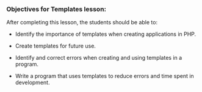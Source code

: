 ### Objectives for Templates lesson:

After completing this lesson, the students should be able to:

 - Identify the importance of templates when creating applications in PHP. 

 - Create templates for future use.

 - Identify and correct errors when creating and using templates in a program.

 - Write a program that uses templates to reduce errors and time spent in development.
